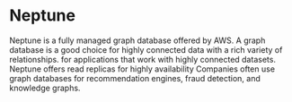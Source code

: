 
# Neptune

Neptune is a fully managed graph database offered by AWS.
A graph database is a good choice for highly connected data with a rich variety of relationships.  for applications that work with highly connected datasets. 
Neptune offers read replicas for highly availability
Companies often use graph databases for recommendation engines, fraud detection, and knowledge graphs.